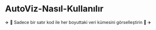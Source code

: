 # **AutoViz-Nasıl-Kullanılır**
:airplane:	 :evergreen_tree:	 Sadece bir satır kod ile her boyuttaki veri kümesini görselleştirin :evergreen_tree:	:airplane:	
